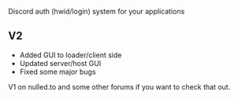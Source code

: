 Discord auth (hwid/login) system for your applications

## V2
 - Added GUI to loader/client side
 - Updated server/host GUI
 - Fixed some major bugs


V1 on nulled.to and some other forums if you want to check that out.
